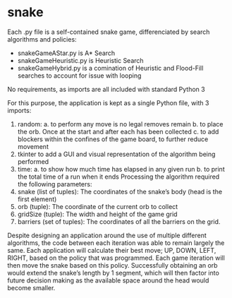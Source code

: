 # snake

Each .py file is a self-contained snake game, differenciated by search algorithms and policies:

* snakeGameAStar.py is A* Search
* snakeGameHeuristic.py is Heuristic Search
* snakeGameHybrid.py is a comination of Heuristic and Flood-Fill searches to account for issue with looping

No requirements, as imports are all included with standard Python 3

For this purpose, the application is kept as a single Python file, with 3 imports:
  1.	random: 
    a.	to perform any move is no legal removes remain
    b.	to place the orb. Once at the start and after each has been collected
    c.	to add blockers within the confines of the game board, to further reduce movement
  2.	tkinter to add a GUI and visual representation of the algorithm being performed
  3.	time:
    a.	to show how much time has elapsed in any given run
    b.	to print the total time of a run when it ends
Processing the algorithm required the following parameters:
  1.	snake (list of tuples): The coordinates of the snake’s body (head is the first element)
  2.	orb (tuple): The coordinate of the current orb to collect
  3.	gridSize (tuple): The width and height of the game grid
  4.	barriers (set of tuples): The coordinates of all the barriers on the grid.

Despite designing an application around the use of multiple different algorithms, the code between each iteration was able to remain largely the same. Each application will calculate their best move; UP, DOWN, LEFT, RIGHT, based on the policy that was programmed. Each game iteration will then move the snake based on this policy. Successfully obtaining an orb would extend the snake’s length by 1 segment, which will then factor into future decision making as the available space around the head would become smaller.
